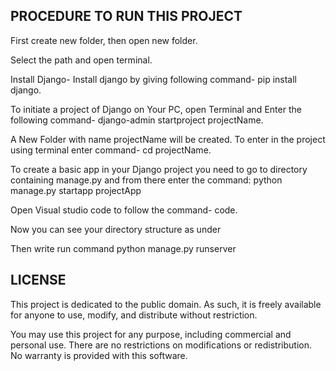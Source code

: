 ## PROCEDURE TO RUN THIS PROJECT

First create new folder, then open new folder.

Select the path and open terminal.

Install Django- Install django by giving following command- pip install django.

To initiate a project of Django on Your PC, open Terminal and Enter the following command- django-admin startproject projectName.

A New Folder with name projectName will be created. To enter in the project using terminal enter command- cd projectName.

To create a basic app in your Django project you need to go to directory containing manage.py and from there enter the command: python manage.py startapp projectApp

Open Visual studio code to follow the command- code.

Now you can see your directory structure as under

Then write run command python manage.py runserver

## LICENSE

This project is dedicated to the public domain. As such, it is freely available for anyone to use, modify, and distribute without restriction.

You may use this project for any purpose, including commercial and personal use. There are no restrictions on modifications or redistribution. No warranty is provided with this software.
